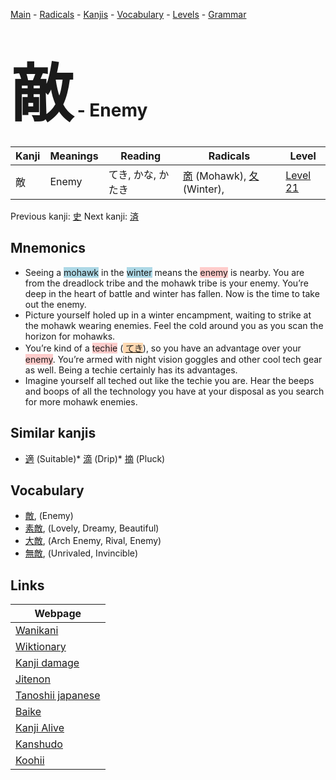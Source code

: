 <style> bigfont {font-size: 100px}</style>
[Main](../README.md) -
[Radicals](../radicals.md) -
[Kanjis](../kanjis.md) -
[Vocabulary](../vocabulary.md) -
[Levels](../levels.md) -
[Grammar](../grammar.md)
# <bigfont> 敵</bigfont> - Enemy 

| Kanji | Meanings | Reading | Radicals | Level |
| --- | --- | --- | --- | --- |
| 敵 | Enemy | てき, かな, かたき | [啇](../radicals/啇.md) (Mohawk), [夂](../radicals/夂.md) (Winter),  | [Level 21](../levels/wk_level21.md) |

Previous kanji: [史](史.md) Next kanji: [済](済.md) 

## Mnemonics
 * Seeing a <span style="background-color:#ADD8E6"> mohawk</span> in the <span style="background-color:#ADD8E6"> winter</span> means the <span style="background-color:#ffcccb"> enemy</span> is nearby. You are from the dreadlock tribe and the mohawk tribe is your enemy. You’re deep in the heart of battle and winter has fallen. Now is the time to take out the enemy.
* Picture yourself holed up in a winter encampment, waiting to strike at the mohawk wearing enemies. Feel the cold around you as you scan the horizon for mohawks.
* You’re kind of a <span style="background-color:#ffcccb"> techie</span> (<span style="background-color:#fed8b1"> [てき](https://jisho.org/search/てき)</span>), so you have an advantage over your <span style="background-color:#ffcccb"> enemy</span>. You’re armed with night vision goggles and other cool tech gear as well. Being a techie certainly has its advantages.
* Imagine yourself all teched out like the techie you are. Hear the beeps and boops of all the technology you have at your disposal as you search for more mohawk enemies.


## Similar kanjis
 * [適](適.md) (Suitable)* [滴](滴.md) (Drip)* [摘](摘.md) (Pluck)


## Vocabulary
 * [敵](../vocabulary/敵.md), (Enemy)
* [素敵](../vocabulary/敵.md), (Lovely, Dreamy, Beautiful)
* [大敵](../vocabulary/敵.md), (Arch Enemy, Rival, Enemy)
* [無敵](../vocabulary/敵.md), (Unrivaled, Invincible)



## Links 

| Webpage |
| --- |
| [Wanikani          ](https://www.wanikani.com/kanji/敵) |
| [Wiktionary        ](https://en.wiktionary.org/wiki/敵) |
| [Kanji damage      ](http://www.kanjidamage.com/kanji/search?utf8=✓&q=敵) |
| [Jitenon           ](https://jitenon.com/kanji/敵) |
| [Tanoshii japanese ](https://www.tanoshiijapanese.com/dictionary/kanji.cfm?k=敵) |
| [Baike             ](https://baike.baidu.com/item/敵) |
| [Kanji Alive       ](https://app.kanjialive.com/敵) |
| [Kanshudo          ](https://www.kanshudo.com/searchmn?q=敵) |
| [Koohii            ](https://kanji.koohii.com/study/kanji/敵) |
